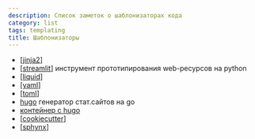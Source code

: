 ```yaml
---
description: Список заметок о шаблонизаторах кода
category: list
tags: templating
title: Шаблонизаторы
---
```

- [[jinja2]]
- [[streamlit]] инструмент прототипирования web-ресурсов на python
- [[liquid]]
- [[yaml]]
- [[toml]]
- [hugo](https://gohugo.io/) генератор стат.сайтов на go
- [контейнер с hugo](https://hub.docker.com/r/klakegg/hugo/)
- [[cookiecutter]]
- [[sphynx]]

[//begin]: # "Autogenerated link references for markdown compatibility"
[jinja2]: ../notes/jinja2 "Jinja2 python"
[streamlit]: ../notes/streamlit "Streamlit"
[liquid]: ../notes/liquid "Liquid"
[yaml]: ../notes/yaml "Yaml"
[toml]: ../notes/toml "Toml"
[cookiecutter]: ../notes/cookiecutter "Cookiecutter python"
[sphynx]: ../notes/sphynx "sphynx templates"
[//end]: # "Autogenerated link references"